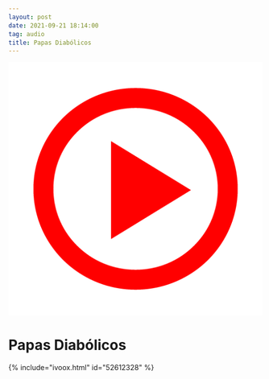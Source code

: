 ```yaml
---
layout: post
date: 2021-09-21 18:14:00
tag: audio
title: Papas Diabólicos
---
```

![Play](/images/play.png)
# Papas Diabólicos
{% include="ivoox.html" id="52612328" %}